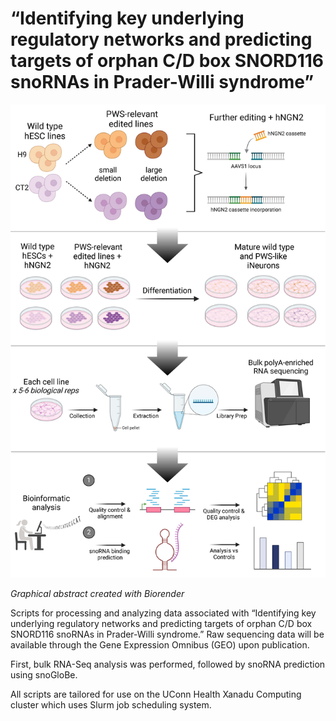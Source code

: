 # “Identifying key underlying regulatory networks and predicting targets of orphan C/D box SNORD116 snoRNAs in Prader-Willi syndrome”
<img src="Graphical Abstract.jpg" alt="Graphical Abstract">

*Graphical abstract created with Biorender*

Scripts for processing and analyzing data associated with “Identifying key underlying regulatory networks and predicting targets of orphan C/D box SNORD116 snoRNAs in Prader-Willi syndrome.” Raw sequencing data will be available through the Gene Expression Omnibus (GEO) upon publication.

First, bulk RNA-Seq analysis was performed, followed by snoRNA prediction using snoGloBe.

All scripts are tailored for use on the UConn Health Xanadu Computing cluster which uses Slurm job scheduling system.
